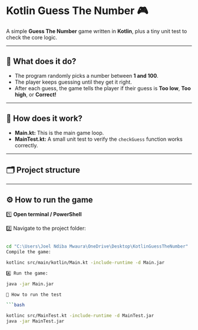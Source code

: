 # Kotlin Guess The Number 🎮

A simple **Guess The Number** game written in **Kotlin**, plus a tiny unit test to check the core logic.

---

## 📌 What does it do?

- The program randomly picks a number between **1 and 100**.
- The player keeps guessing until they get it right.
- After each guess, the game tells the player if their guess is **Too low**, **Too high**, or **Correct!**

---

## 🧩 How does it work?

- **Main.kt:** This is the main game loop.
- **MainTest.kt:** A small unit test to verify the `checkGuess` function works correctly.

---

## 🗂️ Project structure


---

## ⚙️ How to run the game

1️⃣ **Open terminal / PowerShell**

2️⃣ Navigate to the project folder:

```bash

cd "C:\Users\Joel Ndiba Mwaura\OneDrive\Desktop\KotlinGuessTheNumber"
Compile the game:

kotlinc src/main/kotlin/Main.kt -include-runtime -d Main.jar

4️⃣ Run the game:

java -jar Main.jar

🧪 How to run the test

```bash

kotlinc src/MainTest.kt -include-runtime -d MainTest.jar
java -jar MainTest.jar